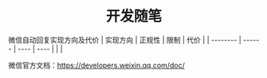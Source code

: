 # <center> 开发随笔 </center>
微信自动回复实现方向及代价
| 实现方向 | 正规性 | 限制 | 代价 |
| -------- | ------ | ---- | ---- |
|          |


微信官方文档：https://developers.weixin.qq.com/doc/